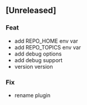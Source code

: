 <a name="unreleased"></a>
## [Unreleased]

### Feat
- add REPO_HOME env var
- add REPO_TOPICS env var
- add debug options
- add debug support
- version version

### Fix
- rename plugin

